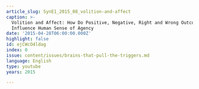```yaml
---
article_slug: SynE1_2015_08_volition-and-affect
caption: >-
  Volition and Affect: How Do Positive, Negative, Right and Wrong Outcomes
  Influence Human Sense of Agency
date: '2015-04-28T06:00:00.000Z'
highlight: false
id: ejCWcO4ldag
index: 0
issue: content/issues/brains-that-pull-the-triggers.md
language: English
type: youtube
years: 2015

---
```

